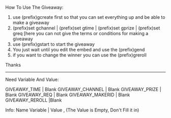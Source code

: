 How To Use The Giveaway:

1. use (prefix)gcreate first so that you can set everything up and be able to make a giveaway
2. (prefix)set gchannel | (prefix)set gtime | (prefix)set gprize | (prefix)set greq [here you can not give the terms or conditions for making a giveaway
3. use (prefix)gstart to start the giveaway
4. You just wait until you edit the embed and use the (prefix)gend
5. if you want to change the winner you can use the (prefix)greroll 

Thanks

------------------------------------------------------------------------------------------------------------------------------
Need Variable And Value:

GIVEAWAY_TIME | Blank
GIVEAWAY_CHANNEL | Blank
GIVEAWAY_PRIZE | Blank
GIVEAWAY_REQ | Blank
GIVEAWAY_MAKERID | Blank
GIVEAWAY_REROLL |Blank

Info:
Name Variable | Value , (The Value is Empty, Don't Fill it in)
